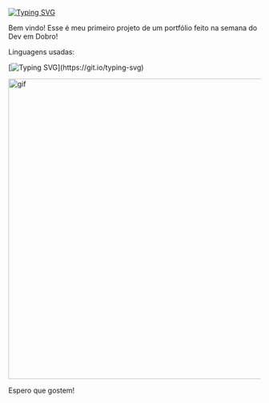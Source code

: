 [![Typing SVG](https://readme-typing-svg.demolab.com?font=Raleway&size=26&pause=1000&color=B31A1A&random=false&width=435&lines=Primeiro+projeto+-+portf%C3%B3lio)](https://git.io/typing-svg)

Bem vindo! Esse é meu primeiro projeto de um portfólio feito na semana do Dev em Dobro! 

Linguagens usadas:

[![Typing SVG](https://readme-typing-svg.demolab.com?font=Kode+Mono&size=26&pause=1000&color=B31A1A&random=false&width=435&lines=HTML%2C+CSS+e+JavaScript.)](https://git.io/typing-svg)

  <img align='center' alt='gif' height='600' width='2900' src='https://media.discordapp.net/attachments/693963581590601778/1226963814189109248/Captura_de_Tela_147.png?ex=6626ae19&is=66143919&hm=3b9029aba99084b788185df486e8cb5cf46f530e09a0dcf9e6e0b84537cbe7bf&=&format=webp&quality=lossless&width=864&height=467'/>

Espero que gostem!
